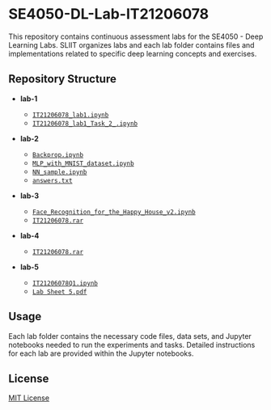 # SE4050-DL-Lab-IT21206078
This repository contains continuous assessment labs for the SE4050 - Deep Learning Labs. SLIIT organizes labs and each lab folder contains files and implementations related to specific deep learning concepts and exercises.

## Repository Structure

- **lab-1**
  - [`IT21206078_lab1.ipynb`](https://github.com/ThaminduSulakshana/DL-Lab-IT21206078/blob/172ac6f127acedebba6a18e5697156fa375e45d7/lab-1/IT21206078_lab1.ipynb)
  - [`IT21206078_lab1_Task_2_.ipynb`](https://github.com/ThaminduSulakshana/DL-Lab-IT21206078/blob/172ac6f127acedebba6a18e5697156fa375e45d7/lab-1/IT21206078_lab1_Task_2_.ipynb)
  
- **lab-2**
  - [`Backprop.ipynb`](https://github.com/ThaminduSulakshana/DL-Lab-IT21206078/blob/172ac6f127acedebba6a18e5697156fa375e45d7/lab-2/Backprop.ipynb)
  - [`MLP_with_MNIST_dataset.ipynb`](https://github.com/ThaminduSulakshana/DL-Lab-IT21206078/blob/172ac6f127acedebba6a18e5697156fa375e45d7/lab-2/MLP_with_MNIST_dataset.ipynb)
  - [`NN_sample.ipynb`](https://github.com/ThaminduSulakshana/DL-Lab-IT21206078/blob/172ac6f127acedebba6a18e5697156fa375e45d7/lab-2/NN_sample.ipynb)
  - [`answers.txt`](https://github.com/ThaminduSulakshana/DL-Lab-IT21206078/blob/172ac6f127acedebba6a18e5697156fa375e45d7/lab-2/answers.txt)

- **lab-3**
  - [`Face_Recognition_for_the_Happy_House_v2.ipynb`](https://github.com/ThaminduSulakshana/DL-Lab-IT21206078/blob/172ac6f127acedebba6a18e5697156fa375e45d7/lab-3/Face_Recognition_for_the_Happy_House_v2.ipynb)
  - [`IT21206078.rar`](https://github.com/ThaminduSulakshana/DL-Lab-IT21206078/blob/172ac6f127acedebba6a18e5697156fa375e45d7/lab-3/IT21206078.rar)

- **lab-4**
  - [`IT21206078.rar`](https://github.com/ThaminduSulakshana/DL-Lab-IT21206078/blob/172ac6f127acedebba6a18e5697156fa375e45d7/lab-4/IT21206078.rar)
  
- **lab-5**
  - [`IT21206078Q1.ipynb`](https://github.com/ThaminduSulakshana/DL-Lab-IT21206078/blob/172ac6f127acedebba6a18e5697156fa375e45d7/lab-5/IT21206078Q1.ipynb)
  - [`Lab Sheet 5.pdf`](https://github.com/ThaminduSulakshana/DL-Lab-IT21206078/blob/172ac6f127acedebba6a18e5697156fa375e45d7/lab-5/Lab%20Sheet%205.pdf)

## Usage

Each lab folder contains the necessary code files, data sets, and Jupyter notebooks needed to run the experiments and tasks. Detailed instructions for each lab are provided within the Jupyter notebooks.


## License

[MIT License](License)

